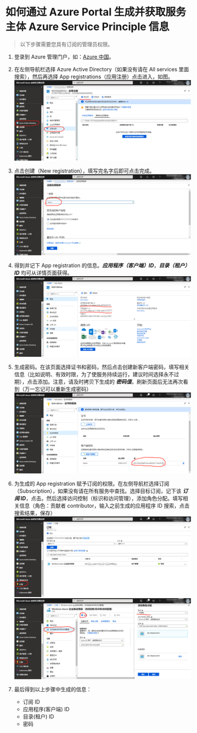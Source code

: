 # 如何通过 Azure Portal 生成并获取服务主体 Azure Service Principle 信息

> 以下步骤需要您具有订阅的管理员权限。

1. 登录到 Azure 管理门户，如：[Azure 中国](https://portal.azure.cn)。

2. 在左侧导航栏选择 Azure Active Directory（如果没有请在 All services 里面搜索），然后再选择 App registrations（应用注册）点击进入，如图。
![Azure AD 设置](./images/navbar.png)

3. 点击创建（New registration），填写完名字后即可点击完成。
![创建 App registration](./images/new-registration.png)

4. 得到并记下 App registration 的信息。***应用程序（客户端）ID***，***目录（租户）ID*** 均可从详情页面获得。
![App registration 基本信息](./images/registration-info.png)

5. 生成密码。在该页面选择证书和密码，然后点击创建新客户端密码，填写相关信息（比如说明、有效时限，为了使服务持续运行，建议时间选择永不过期），点击添加。注意，请及时拷贝下生成的 ***密码值***，刷新页面后无法再次看到（万一忘记可以重新生成密码）
![App registration 密码](./images/registration-password.png)

6. 为生成的 App registration 赋予订阅的权限。在左侧导航栏选择订阅（Subscription），如果没有请在所有服务中查找。选择目标订阅，记下该 ***订阅 ID***，点击。然后选择访问控制（标识和访问管理），添加角色分配。填写相关信息（角色：贡献者 contributor，输入之前生成的应用程序 ID 搜索，点击搜索结果，保存）
![订阅](./images/subscription.png)
![主体授权](./images/app-authorize.png)

7. 最后得到以上步骤中生成的信息：
    - 订阅 ID
    - 应用程序(客户端) ID
    - 目录(租户) ID
    - 密码
